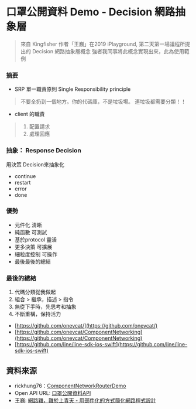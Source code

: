 # 口罩公開資料 Demo - Decision 網路抽象層 #

> 來自 Kingfisher 作者「王巍」在2019 iPlayground, 第二天第一場議程所提出的 Decision 網路抽象層概念
強者我同事將此概念實現出來，此為使用範例



### 摘要 ###

* SRP 單一職責原則 Single Responsibility principle

> 不要全扔到一個地方。你的代碼庫，不是垃圾場。
> 連垃圾都需要分類！！

* client 的職責

> 1. 配置請求
> 2. 處理回應


### 抽象： Response Decision ###

用決策 Decision來抽象化

* continue
* restart
* error
* done

### 優勢 ###

* 元件化 清晰
* 純函數 可測試
* 基於protocol 靈活
* 更多決策 可擴展
* 細粒度控制 可操作
* 最後最後的總結

### 最後的總結 ###

1. 代碼分類從我做起
2. 組合 > 繼承，描述 > 指令
3. 無從下手時，先思考和抽象
4. 不斷重構，保持活力

* [https://github.com/onevcat/](https://github.com/onevcat/)
* [https://github.com/onevcat/ComponentNetworking](https://github.com/onevcat/ComponentNetworking) 
* [https://github.com/line/line-sdk-ios-swift](https://github.com/line/line-sdk-ios-swift) 
 

## 資料來源

* rickhung76：[ComponentNetworkRouterDemo](https://github.com/rickhung76/ComponentNetworkRouterDemo)
* Open API URL:  [口罩公開資料API](https://raw.githubusercontent.com/kiang/pharmacies/master/json/points.json)
* 王巍:  [網路難，難於上青天 - 用部件化的方式簡化網路程式設計](https://hackmd.io/@iPlayground/rk7P7tTNB)
